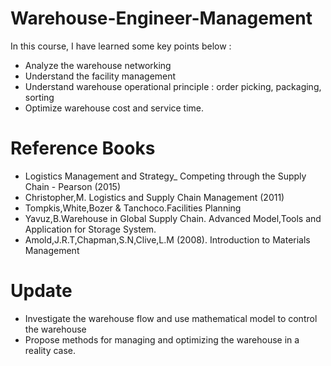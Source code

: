 # Warehouse-Engineer-Management
In this course, I have learned some key points below :
* Analyze the warehouse networking
* Understand the facility management
* Understand warehouse operational principle : order picking, packaging, sorting
* Optimize warehouse cost and service time.

# Reference Books
* Logistics Management and Strategy_ Competing through the Supply Chain - Pearson (2015)
* Christopher,M. Logistics and Supply Chain Management (2011)
* Tompkis,White,Bozer & Tanchoco.Facilities Planning
* Yavuz,B.Warehouse in Global Supply Chain. Advanced Model,Tools and Application for Storage System.
* Amold,J.R.T,Chapman,S.N,Clive,L.M (2008). Introduction to Materials Management

# Update
* Investigate the warehouse flow and use mathematical model to control the warehouse
* Propose methods for managing and optimizing the warehouse in a reality case. 
